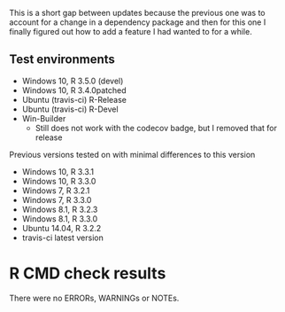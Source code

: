This is a short gap between updates because the previous one was to account for a change in a dependency package and then for this one I finally figured out how to add a feature I had wanted to for a while.

## Test environments
- Windows 10, R 3.5.0 (devel)
- Windows 10, R 3.4.0patched
- Ubuntu (travis-ci) R-Release
- Ubuntu (travis-ci) R-Devel
- Win-Builder
    - Still does not work with the codecov badge, but I removed that for release

Previous versions tested on with minimal differences to this version
- Windows 10, R 3.3.1
- Windows 10, R 3.3.0
- Windows 7, R 3.2.1
- Windows 7, R 3.3.0
- Windows 8.1, R 3.2.3
- Windows 8.1, R 3.3.0
- Ubuntu 14.04, R 3.2.2
- travis-ci latest version

# R CMD check results
There were no ERRORs, WARNINGs or NOTEs.

